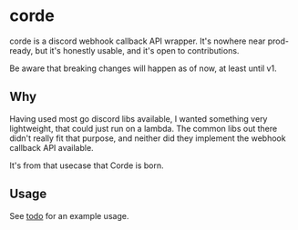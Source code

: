 # corde

corde is a discord webhook callback API wrapper.
It's nowhere near prod-ready, but it's honestly usable, and it's open to contributions.

Be aware that breaking changes will happen as of now, at least until v1.

## Why

Having used most go discord libs available, I wanted something very lightweight, that could just run on a lambda.
The common libs out there didn't really fit that purpose, and neither did they implement the webhook callback API available.

It's from that usecase that Corde is born.

## Usage

See [todo](_example/todo/) for an example usage.
